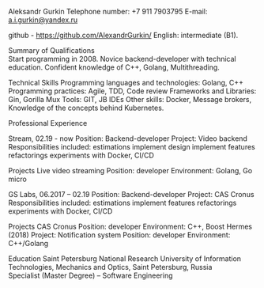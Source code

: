 Aleksandr Gurkin
Telephone number: +7 911 7903795
E-mail: a.i.gurkin@yandex.ru

github - https://github.com/AlexandrGurkin/
English: intermediate (B1).

Summary of Qualifications 	
Start programming in 2008. Novice backend-developer with technical education. Confident knowledge of C++, Golang, Multithreading. 

Technical Skills
Programming languages and technologies: Golang, C++ 
Programming practices: Agile, TDD, Code review
Frameworks and Libraries: Gin, Gorilla Mux
Tools: GIT, JB IDEs
Other skills: Docker, Message brokers, Knowledge of the concepts behind Kubernetes.

Professional Experience

Stream, 02.19 - now
Position: Backend-developer
Project: Video backend
Responsibilities included:
estimations
implement design
implement features
refactorings
experiments with Docker, CI/CD 

Projects
Live video streaming
Position: developer
Environment: Golang, Go micro


GS Labs, 06.2017 – 02.19
Position: Backend-developer
Project: CAS Cronus
Responsibilities included:
estimations
implement features
refactorings
experiments with Docker, CI/CD 

Projects
CAS Cronus
Position: developer
Environment: C++, Boost
Hermes (2018)
Project: Notification system
Position: developer
Environment: C++/Golang

Education
Saint Petersburg National Research University of Information Technologies, Mechanics and Optics, Saint Petersburg, Russia                                                                             
Specialist (Master Degree) – Software Engineering
